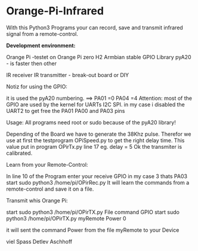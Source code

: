 # Orange-Pi-Infrared


With this Python3 Programs your can record, save and transmit infrared signal from a remote-control.

**Development environment:**

Orange Pi -testet on Orange Pi zero H2
Armbian stable
GPIO Library pyA20 - is faster then other

IR receiver
IR transmitter - break-out board or DIY

Notiz for using the GPIO:

it is used the pyA20 numbering. ==> PA01 =0 PA04 =4
Attention: most of the GPIO are used by the kernel for UARTs I2C SPI.
in my case i disabled the UART2 to get free the PA01 PA00 and PA03 pins

Usage:
All programs need root or sudo because of the pyA20 library!

Depending of the Board we have to generate the 38Khz pulse. Therefor we use at first the testprogram
OPiSpeed.py to get the right delay time.
This value put in program OPirTx.py line 17 eg. delay = 5 
Ok the transmiter is calibrated.

Learn from your Remote-Control:

In line 10 of the Program enter your receive GPIO in my case 3 thats PA03
start sudo python3 /home/pi/OPirRec.py
It will learn the commands from a remote-control and save it on a file.

Transmit whis Orange Pi:

start sudo python3 /home/pi/OPirTX.py File command GPIO
start sudo python3 /home/pi/OPirTX.py myRemote Power 0

it will sent the command Power from the file myRemote to your Device

viel Spass
Detlev Aschhoff
